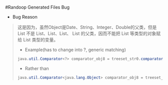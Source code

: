 #Randoop Generated Files Bug
- Bug Reason
> 这是因为，虽然Object是Date、String、Integer、Double的父类，但是 List<Object> 不是 List<Date>、List<String>、List<Integer>、
List<Double> 的父类，因而不能把 List<Date> 等类型的对象赋给 List<Object> 类型的变量。      

- Example(has to change into ?, generic matching)
```java
java.util.Comparator<?> comparator_obj8 = treeset_str0.comparator();
```

- Rather than
```java
java.util.Comparator<java.lang.Object> comparator_obj8 = treeset_str0.comparator();
```
